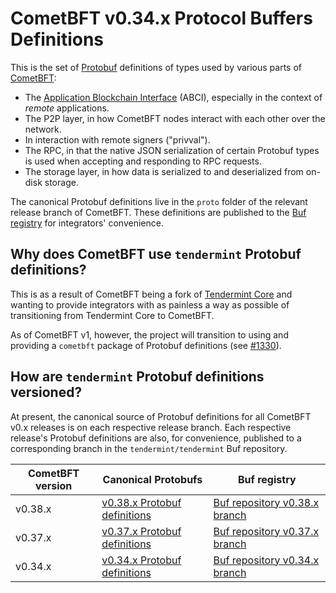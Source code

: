 <!-- NB: Ensure that all hyperlinks in this doc are absolute URLs, not relative
ones, as this doc gets published to the Buf registry and relative URLs will fail
to resolve. -->
# CometBFT v0.34.x Protocol Buffers Definitions

This is the set of [Protobuf][protobuf] definitions of types used by various
parts of [CometBFT]:

- The [Application Blockchain Interface][abci] (ABCI), especially in the context
  of _remote_ applications.
- The P2P layer, in how CometBFT nodes interact with each other over the
  network.
- In interaction with remote signers ("privval").
- The RPC, in that the native JSON serialization of certain Protobuf types is
  used when accepting and responding to RPC requests.
- The storage layer, in how data is serialized to and deserialized from on-disk
  storage.

The canonical Protobuf definitions live in the `proto` folder of the relevant
release branch of CometBFT. These definitions are published to the [Buf
registry][buf] for integrators' convenience.

## Why does CometBFT use `tendermint` Protobuf definitions?

This is as a result of CometBFT being a fork of [Tendermint Core][tmcore] and
wanting to provide integrators with as painless a way as possible of
transitioning from Tendermint Core to CometBFT.

As of CometBFT v1, however, the project will transition to using and providing a
`cometbft` package of Protobuf definitions (see [\#1330]).

## How are `tendermint` Protobuf definitions versioned?

At present, the canonical source of Protobuf definitions for all CometBFT v0.x
releases is on each respective release branch. Each respective release's
Protobuf definitions are also, for convenience, published to a corresponding
branch in the `tendermint/tendermint` Buf repository.

| CometBFT version | Canonical Protobufs                         | Buf registry                              |
|------------------|---------------------------------------------|-------------------------------------------|
| v0.38.x          | [v0.38.x Protobuf definitions][v038-protos] | [Buf repository v0.38.x branch][v038-buf] |
| v0.37.x          | [v0.37.x Protobuf definitions][v037-protos] | [Buf repository v0.37.x branch][v037-buf] |
| v0.34.x          | [v0.34.x Protobuf definitions][v034-protos] | [Buf repository v0.34.x branch][v034-buf] |

[protobuf]: https://protobuf.dev/
[CometBFT]: https://github.com/cometbft/cometbft
[abci]: https://github.com/cometbft/cometbft/tree/v0.34.x/spec/abci
[buf]: https://buf.build/tendermint/tendermint
[tmcore]: https://github.com/tendermint/tendermint
[\#1330]: https://github.com/cometbft/cometbft/issues/1330
[v034-protos]: https://github.com/cometbft/cometbft/tree/v0.34.x/proto
[v034-buf]: https://buf.build/tendermint/tendermint/docs/v0.34.x
[v037-protos]: https://github.com/cometbft/cometbft/tree/v0.37.x/proto
[v037-buf]: https://buf.build/tendermint/tendermint/docs/v0.37.x
[v038-protos]: https://github.com/cometbft/cometbft/tree/v0.38.x/proto
[v038-buf]: https://buf.build/tendermint/tendermint/docs/v0.38.x
